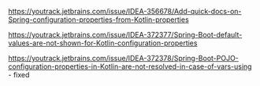 https://youtrack.jetbrains.com/issue/IDEA-356678/Add-quick-docs-on-Spring-configuration-properties-from-Kotlin-properties

https://youtrack.jetbrains.com/issue/IDEA-372377/Spring-Boot-default-values-are-not-shown-for-Kotlin-configuration-properties

https://youtrack.jetbrains.com/issue/IDEA-372378/Spring-Boot-POJO-configuration-properties-in-Kotlin-are-not-resolved-in-case-of-vars-using - fixed